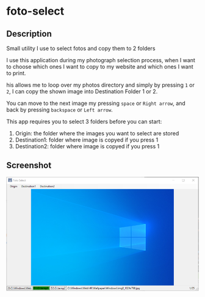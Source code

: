 # foto-select

## Description

Small utility I use to select fotos and copy them to 2 folders

I use this application during my photograph selection process, when I want to choose which ones I want to copy to my website and which ones I want to print.

his allows me to loop over my photos directory and simply by pressing `1` or `2`, I can copy the shown image into Destination Folder 1 or 2.

You can move to the next image my pressing `space` or `Right arrow`, and back by pressing `backspace` or `Left arrow`.

This app requires you to select 3 folders before you can start:

1. Origin: the folder where the images you want to select are stored
2. Destination1: folder where image is copyed if you press 1
3. Destination2: folder where image is copyed if you press 1

## Screenshot

![screenshot](./FotoSelect_screenshot.png)